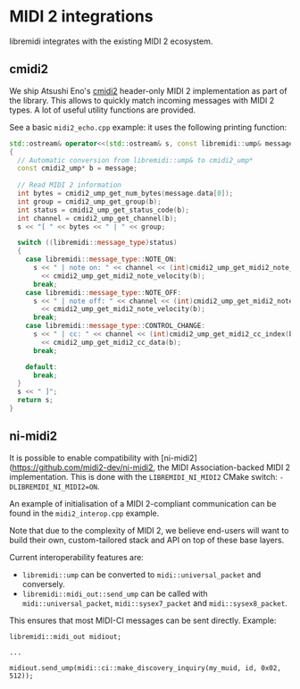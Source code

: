 # MIDI 2 integrations

libremidi integrates with the existing MIDI 2 ecosystem.

## cmidi2

We ship Atsushi Eno's [cmidi2](https://github.com/atsushieno/cmidi2) header-only MIDI 2 implementation as part of the library.
This allows to quickly match incoming messages with MIDI 2 types. A lot of useful utility functions are provided.
  
See a basic `midi2_echo.cpp` example: it uses the following printing function:

```cpp
std::ostream& operator<<(std::ostream& s, const libremidi::ump& message)
{
  // Automatic conversion from libremidi::ump& to cmidi2_ump*
  const cmidi2_ump* b = message;
  
  // Read MIDI 2 information
  int bytes = cmidi2_ump_get_num_bytes(message.data[0]);
  int group = cmidi2_ump_get_group(b);
  int status = cmidi2_ump_get_status_code(b);
  int channel = cmidi2_ump_get_channel(b);
  s << "[ " << bytes << " | " << group;

  switch ((libremidi::message_type)status)
  {
    case libremidi::message_type::NOTE_ON:
      s << " | note on: " << channel << (int)cmidi2_ump_get_midi2_note_note(b) << " | "
        << cmidi2_ump_get_midi2_note_velocity(b);
      break;
    case libremidi::message_type::NOTE_OFF:
      s << " | note off: " << channel << (int)cmidi2_ump_get_midi2_note_note(b) << " | "
        << cmidi2_ump_get_midi2_note_velocity(b);
      break;
    case libremidi::message_type::CONTROL_CHANGE:
      s << " | cc: " << channel << (int)cmidi2_ump_get_midi2_cc_index(b) << " | "
        << cmidi2_ump_get_midi2_cc_data(b);
      break;

    default:
      break;
  }
  s << " ]";
  return s;
}
```

## ni-midi2

It is possible to enable compatibility with [ni-midi2](https://github.com/midi2-dev/ni-midi2, the MIDI Association-backed MIDI 2 implementation.
This is done with the `LIBREMIDI_NI_MIDI2` CMake switch: `-DLIBREMIDI_NI_MIDI2=ON`.

An example of initialisation of a MIDI 2-compliant communication can be found in the `midi2_interop.cpp` example.

Note that due to the complexity of MIDI 2, we believe end-users will want to build their 
own, custom-tailored stack and API on top of these base layers.

Current interoperability features are: 

- `libremidi::ump` can be converted to `midi::universal_packet` and conversely.
- `libremidi::midi_out::send_ump` can be called with `midi::universal_packet`, `midi::sysex7_packet` and `midi::sysex8_packet`.

This ensures that most MIDI-CI messages can be sent directly.
Example:

```
libremidi::midi_out midiout;

...

midiout.send_ump(midi::ci::make_discovery_inquiry(my_muid, id, 0x02, 512));
```

